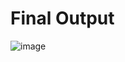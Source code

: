 # Final Output
![image](https://github.com/DineshDhamodharan24/Data-Analysis/assets/142207421/8f7d42be-0414-4777-8e39-ae5dd8ae6a60)
